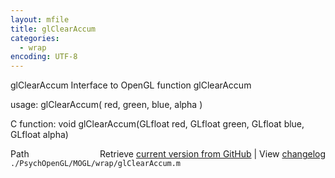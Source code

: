 ```yaml
---
layout: mfile
title: glClearAccum
categories:
  - wrap
encoding: UTF-8
---
```


glClearAccum  Interface to OpenGL function glClearAccum  

usage:  glClearAccum( red, green, blue, alpha )  

C function:  void glClearAccum(GLfloat red, GLfloat green, GLfloat blue, GLfloat alpha)  


<div class="code_header" style="text-align:right;">
  <span style="float:left;">Path&nbsp;&nbsp;</span> <span class="counter">Retrieve <a href=
  "https://raw.github.com/Psychtoolbox-3/Psychtoolbox-3/beta/./PsychOpenGL/MOGL/wrap/glClearAccum.m">current version from GitHub</a> | View <a href=
  "https://github.com/Psychtoolbox-3/Psychtoolbox-3/commits/beta/./PsychOpenGL/MOGL/wrap/glClearAccum.m">changelog</a></span>
</div>
<div class="code">
  <code>./PsychOpenGL/MOGL/wrap/glClearAccum.m</code>
</div>
